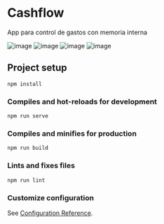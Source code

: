 # Cashflow
App para control de gastos con memoria interna

![image](https://user-images.githubusercontent.com/62727846/227449579-f9005334-230c-4300-977b-3ece0cfa72b1.png)
![image](https://user-images.githubusercontent.com/62727846/227450299-7a122373-1188-4fbd-851e-5cbfddaae074.png)
![image](https://user-images.githubusercontent.com/62727846/227449649-c85de6c2-a317-437d-8430-24eb5f987f94.png)
![image](https://user-images.githubusercontent.com/62727846/227449935-62563e03-5b50-4eef-b9de-de9eab14aa3a.png)


## Project setup
```
npm install
```

### Compiles and hot-reloads for development
```
npm run serve
```

### Compiles and minifies for production
```
npm run build
```

### Lints and fixes files
```
npm run lint
```

### Customize configuration
See [Configuration Reference](https://cli.vuejs.org/config/).

